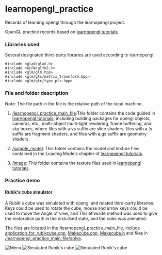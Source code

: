 # learnopengl_practice
Records of learning opengl through the learnopengl project.

OpenGL practice records based on [learnopengl tutorials](https://learnopengl.com/).

### Libraries used
Several designated third-party libraries are used according to learnopengl:

```
#include <glad/glad.h>
#include <GLFW/glfw3.h>
#include <glm/glm.hpp>
#include <glm/gtc/matrix_transform.hpp>
#include <glm/gtc/type_ptr.hpp>
```

### File and folder description
Note: The file path in the file is the relative path of the local machine.
1. [/learnopengl_practice_main_file](https://github.com/luguo23187/learnopengl_practice/tree/main/learnopengl_practice_main_file):This folder contains the code guided in [learnopengl tutorials](https://learnopengl.com/), including building packages for opengl objects, cameras, etc., multi-object multi-light rendering, frame buffering, and sky boxes, where files with a.vs suffix are slice shaders, files with a.fs suffix are fragment shaders, and files with a.gs suffix are geometry shaders.

2. [/sample_model](https://github.com/luguo23187/learnopengl_practice/tree/main/sample_model): This folder contains the model and texture files contained in the Loading Models chapter of [learnopengl tutorials](https://learnopengl.com/).

3. [/image](https://github.com/luguo23187/learnopengl_practice/tree/main/image): This folder contains the texture files used in [learnopengl tutorials](https://learnopengl.com/).

### Practice demo
#### Rubik's cube simulator
A Rubik's cube was simulated with opengl and related third-party libraries. Keys could be used to rotate the cube, mouse and arrow keys could be used to move the Angle of view, and Thislethwaite method was used to give the restoration path in the disturbed state, and the cube was animated.

The files are located in the [/learnopengl_practice_main_file](https://github.com/luguo23187/learnopengl_practice/tree/main/learnopengl_practice_main_file), include [application_for_rubikcube.cpp](https://github.com/luguo23187/learnopengl_practice/blob/main/learnopengl_practice_main_file/application_for_rubikcube.cpp), [Makecube.cpp](https://github.com/luguo23187/learnopengl_practice/blob/main/learnopengl_practice_main_file/MakeCube.cpp), [Makecube.h](https://github.com/luguo23187/learnopengl_practice/blob/main/learnopengl_practice_main_file/MakeCube.h) and files in [/learnopengl_practice_main_file/solve](https://github.com/luguo23187/learnopengl_practice/tree/main/learnopengl_practice_main_file/solve).

![Menu](https://github.com/luguo23187/learnopengl_practice/assets/103297770/09c7cc30-e649-44de-b9d1-67414faddc40)
![Simulated Rubik's cube](https://github.com/luguo23187/learnopengl_practice/assets/103297770/9d399a19-2c82-4fe6-a90c-a626cb05f3e3)
![Simulated Rubik's cube](https://github.com/luguo23187/learnopengl_practice/assets/103297770/1361e5d5-9733-41f0-81df-3faa8c0bbe15)
